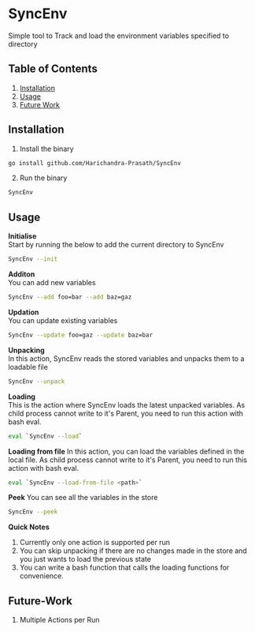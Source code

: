 # SyncEnv

Simple tool to Track and load the environment variables specified to directory   

## Table of Contents

1. [Installation](#installation)
2. [Usage](#usage)
3. [Future Work](#future-work)

## Installation

1. Install the binary  

```bash
go install github.com/Harichandra-Prasath/SyncEnv
```

2. Run the binary  

```bash 
SyncEnv
```

## Usage

**Initialise**  
Start by running the below to add the current directory to SyncEnv     
```bash
SyncEnv --init
```
  
**Additon**   
You can add new variables  
```bash
SyncEnv --add foo=bar --add baz=gaz  
``` 
**Updation**  
You can update existing variables   
```bash
SyncEnv --update foo=gaz --update baz=bar
```

**Unpacking**  
In this action, SyncEnv reads the stored variables and unpacks them to a loadable file  
```bash
SyncEnv --unpack
```

**Loading**  
This is the action where SyncEnv loads the latest unpacked variables. As child process cannot write to it's Parent, you need to run this action with bash eval.   
```bash
eval `SyncEnv --load`  
```

**Loading from file**
In this action, you can load the variables defined in the local file. As child process cannot write to 
it's Parent, you need to run this action with bash eval.  
```bash
eval `SyncEnv --load-from-file <path>`
```

**Peek**
You can see all the variables in the store   
```bash
SyncEnv --peek
```

**Quick Notes**   
1. Currently only one action is supported per run  
2. You can skip unpacking if there are no changes made in the store and you just wants to load the previous state  
3. You can write a bash function that calls the loading functions for convenience.

## Future-Work
  
1. Multiple Actions per Run   